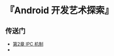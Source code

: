 # 『Android 开发艺术探索』

## 传送门

- [第2章 IPC 机制](https://github.com/AaronChanSunny/AndroidDevArt/tree/chapter-2)
-
